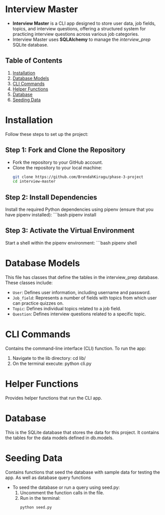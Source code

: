# Interview Master
- **Interview Master** is a CLI app designed to store user data, job fields, topics, and interview questions, offering a structured system for practicing interview questions across various job categories.
- Interview Master uses **SQLAlchemy** to manage the _interview_prep_ SQLite database.

## Table of Contents
1. [Installation](#installation)
2. [Database Models](#database-models)
3. [CLI Commands](#cli-commands)
4. [Helper Functions](#helper-functions)
5. [Database](#database)
6. [Seeding Data](#seeding-data)

# Installation
Follow these steps to set up the project:

## Step 1: Fork and Clone the Repository
- Fork the repository to your GitHub account.
- Clone the repository to your local machine:
   ```bash
   git clone https://github.com/BrendahKiragu/phase-3-project 
   cd interview-master

## Step 2: Install Dependencies
Install the required Python dependencies using pipenv (ensure that you have pipenv installed):
    ```bash
    pipenv install

## Step 3: Activate the Virtual Environment
Start a shell within the pipenv environment:
    ```bash
    pipenv shell

# Database Models
This file has classes that define the tables in the interview_prep database. These classes include:
 - `User`: Defines user information, including username and password.
 - `Job_field`: Represents a number of fields with topics from which user can practice quizzes on.
 - `Topic`: Defines individual topics related to a job field.
 - `Question`: Defines interview questions related to a specific topic.

# CLI Commands
Contains the command-line interface (CLI) function.
To run the app:
1. Navigate to the lib directory: cd lib/
2. On the terminal execute: python cli.py

# Helper Functions
Provides helper functions that run the CLI app.

# Database
This is the SQLite database that stores the data for this project. It contains the tables for the data models defined in db.models.

# Seeding Data
Contains functions that seed the database with sample data for testing the app. As well as database query functions
- To seed the database or run a query using seed.py:
   1. Uncomment the function calls in the file.
   2. Run in the terminal:
       ```bash
       python seed.py